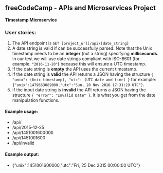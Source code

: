 **freeCodeCamp** - APIs and Microservices Project
------

**Timestamp Microservice**

### User stories:

1. The API endpoint is `GET [project_url]/api/[date_string]`
2. A date string is valid if can be successfully parsed. Note that the Unix timestamp needs to be an **integer** (not a string) specifying **milliseconds**. In our test we will use date strings compliant with ISO-8601 (for example: `"2016-11-20"`) because this will ensure a UTC timestamp.
3. If the date string is **empty** the API uses the current timestamp.
4. If the date string is **valid** the API returns a JSON having the structure
`{ "unix": (Unix timestamp), "utc": (UTC date and time) }`
for example: `{"unix":1479663089000,"utc":"Sun, 20 Nov 2016 17:31:29 UTC"}`.
5. If the input date string is **invalid** the API returns a JSON having the structure `{ "error": "Invalid Date" }`.
It is what you get from the date manipulation functions.

#### Example usage:
* /api/
* /api/2015-12-25
* /api/1451001600000
* /api/1451001600
* /api/invalid

#### Example output:
* {"unix":1451001600000,"utc":"Fri, 25 Dec 2015 00:00:00 UTC"}